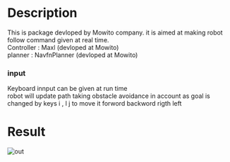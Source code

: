 # Description
This is package devloped by Mowito company. it is aimed at making robot follow command given at real time.<br/> 
Controller : Maxl (devloped at Mowito)<br/>
planner : NavfnPlanner (devloped at Mowito)
### input
Keyboard innput can be given at run time<br/> 
robot will update path taking obstacle avoidance in account as goal is changed by keys i , l j to move it forword backword rigth left 

# Result
![out](https://user-images.githubusercontent.com/51331480/113501537-83b5a880-9543-11eb-8aba-99b28ba33679.gif)